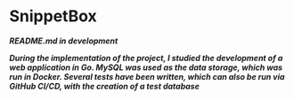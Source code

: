 # SnippetBox

***README.md in development***

***During the implementation of the project, I studied the development of a web application in Go. MySQL was used as the data storage, which was run in Docker. Several tests have been written, which can also be run via GitHub CI/CD, with the creation of a test database***
